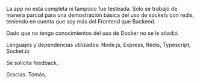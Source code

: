 La app no está completa ni tampoco fue testeada. Solo se trabajó de manera parcial para una demostración básica del uso de sockets con redis, teniendo en cuenta que soy más del Frontend que Backend.

Dado que no tengo conocimientos del uso de Docker no se le añadió.

Lenguajes y dependencias utilizados: Node.js, Express, Redis, Typescript, Socket.io

Se solicita feedback.

Gracias. 
Tomás.